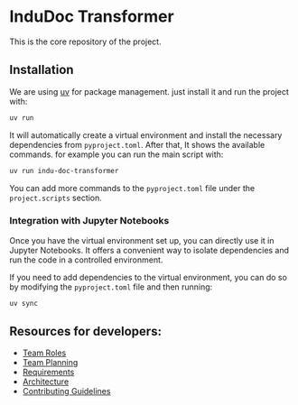 # InduDoc Transformer
This is the core repository of the project.

## Installation
We are using [uv](https://docs.astral.sh/uv/) for package management. just install it and run the project with: 

```bash
uv run
```
It will automatically create a virtual environment and install the necessary dependencies from `pyproject.toml`.
After that, It shows the available commands. for example you can run the main script with:

```bash
uv run indu-doc-transformer
```

You can add more commands to the `pyproject.toml` file under the `project.scripts` section.

### Integration with Jupyter Notebooks

Once you have the virtual environment set up, you can directly use it in Jupyter Notebooks. It offers a convenient way to isolate dependencies and run the code in a controlled environment.

If you need to add dependencies to the virtual environment, you can do so by modifying the `pyproject.toml` file and then running:

```bash
uv sync
```

## Resources for developers:
- [Team Roles]()
- [Team Planning](https://github.com/orgs/EPDF-Extractor/projects/5)
- [Requirements](https://github.com/EPDF-Extractor/indu-doc-transformer/wiki/Requirements)
- [Architecture](https://github.com/EPDF-Extractor/indu-doc-transformer/wiki/Architecture)
- [Contributing Guidelines](CONTRIBUTING.md)
